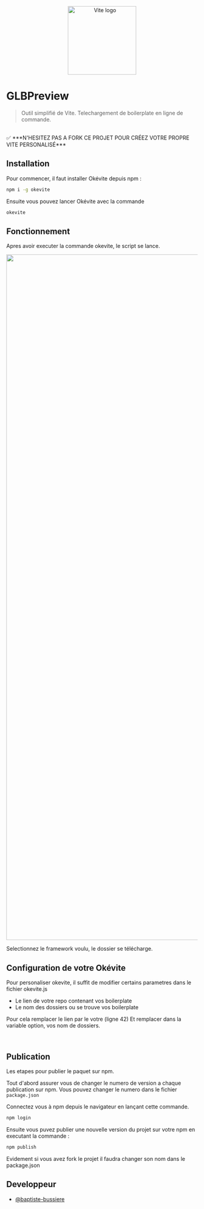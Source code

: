 <p align="center">
    <img width="180" src="./design/GLBPreview.svg" alt="Vite logo">
</p>

# GLBPreview
> Outil simplifié de Vite. Telechargement de boilerplate en ligne de commande.

<br>
✅ ***N'HESITEZ PAS A FORK CE PROJET POUR CRÉEZ VOTRE PROPRE VITE PERSONALISÉ***
<br>

## Installation 

Pour commencer, il faut installer Okévite depuis npm :

```bash
npm i -g okevite 
```
Ensuite vous pouvez lancer Okévite avec la commande 

```bash
okevite
```

## Fonctionnement 
 
Apres avoir executer la commande okevite, le script se lance.

<p align="center">
    <img width="1800" src="./sources/okevite.png" alt="Vite logo">
</p>

Selectionnez le framework voulu, le dossier se télécharge.

## Configuration de votre Okévite

Pour personaliser okevite, il suffit de modifier certains parametres dans le fichier okevite.js

-  Le lien de votre repo contenant vos boilerplate
-  Le nom des dossiers ou se trouve vos boilerplate 

Pour cela remplacer le lien par le votre (ligne 42)
Et remplacer dans la variable option, vos nom de dossiers.

<br>

## Publication 

Les etapes pour publier le paquet sur npm.

Tout d'abord assurer vous de changer le numero de version a chaque publication sur npm. Vous pouvez changer le numero dans le fichier ```package.json``` 

Connectez vous à npm depuis le navigateur en lançant cette commande.

```bash
npm login
```
Ensuite vous puvez publier une nouvelle version du projet sur votre npm en executant la commande : 

```bash
npm publish
```

Evidement si vous avez fork le projet il faudra changer son nom dans le package.json 

## Developpeur

- [@baptiste-bussiere](https://github.com/baptiste-bussiere)


